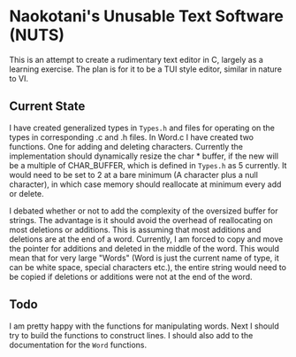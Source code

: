# Naokotani's Unusable Text Software (NUTS)

This is an attempt to create a rudimentary text editor in C, largely as a
learning exercise. The plan is for it to be a TUI style editor, similar in
nature to VI.

## Current State

I have created generalized types in `Types.h` and files for operating on the
types in corresponding .c and .h files. In Word.c I have created two functions.
One for adding and deleting characters. Currently the implementation should
dynamically resize the char * buffer, if the new will be a multiple of
CHAR_BUFFER, which is defined in `Types.h` as 5 currently. It would need to be
set to 2 at a bare minimum (A character plus a null character), in which case
memory should reallocate at minimum every add or delete.

I debated whether or not to add the complexity of the oversized buffer for
strings. The advantage is it should avoid the overhead of reallocating on most
deletions or additions. This is assuming that most additions and deletions are
at the end of a word. Currently, I am forced to copy and move the pointer for
additions and deleted in the middle of the word. This would mean that for very
large "Words" (Word is just the current name of type, it can be white space,
special characters etc.), the entire string would need to be copied if
deletions or additions were not at the end of the word.

## Todo

I am pretty happy with the functions for manipulating words. Next I should try
to build the functions to construct lines. I should also add to the
documentation for the `Word` functions.
